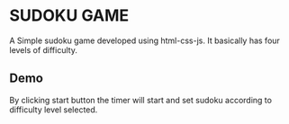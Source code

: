 
# SUDOKU GAME

A Simple sudoku game developed using html-css-js. It basically has four levels of difficulty.

## Demo
By clicking start button the timer will start and set sudoku according to difficulty level selected.
